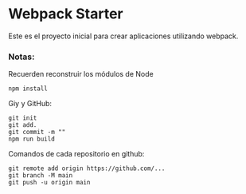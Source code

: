 # Webpack Starter

Este es el proyecto inicial para crear aplicaciones utilizando webpack.

### Notas:
Recuerden reconstruir los módulos de Node
```
npm install
```

Giy y GitHub:
```
git init
git add.
git commit -m ""
npm run build
```

Comandos de cada repositorio en github:
```
git remote add origin https://github.com/...
git branch -M main
git push -u origin main
```
